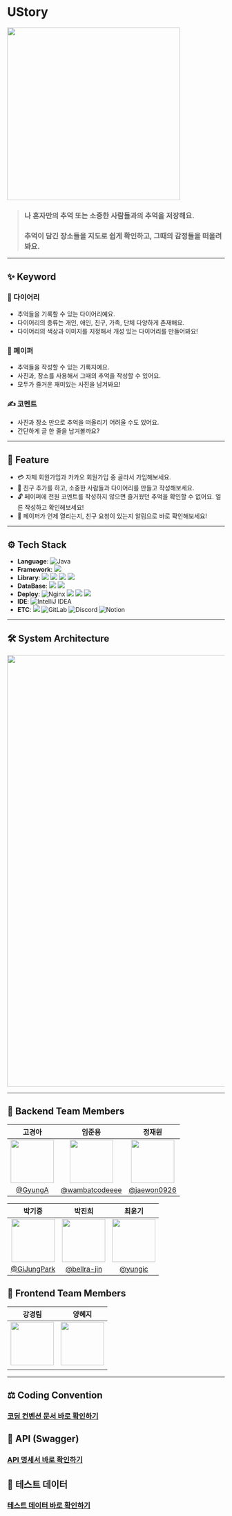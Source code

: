 # UStory
<img src="https://kdt-gitlab.elice.io/cloud_track/class_02/web_project3/team02/ustory-backend/uploads/b5d777e60b7568f100165140c8df1198/KakaoTalk_Photo_2024-06-14-04-59-05.png" width="400">

> ### 나 혼자만의 추억 또는 소중한 사람들과의 추억을 저장해요. <br>
> ### 추억이 담긴 장소들을 지도로 쉽게 확인하고, 그때의 감정들을 떠올려봐요.

---
## ✨️ Keyword
### 📒 다이어리

- 추억들을 기록할 수 있는 다이어리예요.
- 다이어리의 종류는 개인, 애인, 친구, 가족, 단체 다양하게 존재해요.
- 다이어리의 색상과 이미지를 지정해서 개성 있는 다이어리를 만들어봐요!

### 📄 페이퍼

- 추억들을 작성할 수 있는 기록지예요.
- 사진과, 장소를 사용해서 그때의 추억을 작성할 수 있어요.
- 모두가 즐거운 재미있는 사진을 남겨봐요!

### ✍️ 코멘트

- 사진과 장소 만으로 추억을 떠올리기 어려울 수도 있어요.
- 간단하게 글 한 줄을 남겨볼까요?

---

## 📌 Feature

- 💳 자체 회원가입과 카카오 회원가입 중 골라서 가입해보세요.
- 🤼 친구 추가를 하고, 소중한 사람들과 다이어리를 만들고 작성해보세요.
- 🔓 페이퍼에 전원 코멘트를 작성하지 않으면 즐거웠던 추억을 확인할 수 없어요. 얼른 작성하고 확인해보세요!
- 🔔 페이퍼가 언제 열리는지, 친구 요청이 있는지 알림으로 바로 확인해보세요!

---

## ⚙️ Tech Stack
- **Language**: ![Java](https://img.shields.io/badge/Java17-%23ED8B00.svg?style=flat&logo=openjdk&logoColor=white)
- **Framework**: <img src="https://img.shields.io/badge/Spring Boot 3.2.5-6DB33F?style=flat&logo=springboot&logoColor=white"/>
- **Library**: <img src="https://img.shields.io/badge/Spring Security-6DB33F?style=flat&logo=springsecurity&logoColor=white"/> <img src="https://img.shields.io/badge/JWT-000000?style=flat&logo=jsonwebtokens&logoColor=white"/> <img src="https://img.shields.io/badge/Spring Data JPA-6DB33F?style=flat&logoColor=white"/> <img src="https://img.shields.io/badge/Query DSL-527FFF?style=flat&logoColor=white"/>
- **DataBase**: <img src="https://img.shields.io/badge/mysql 8.0-4479A1?style=flat&logo=mysql&logoColor=white"/> <img src="https://img.shields.io/badge/redis 7.2-%23DD0031.svg?style=flat&logo=redis&logoColor=white"/>
- **Deploy**: ![Nginx](https://img.shields.io/badge/nginx-%23009639.svg?style=flat&logo=nginx&logoColor=white) <img src="https://img.shields.io/badge/Amazon EC2-FF9900?style=flat&logo=amazonec2&logoColor=white"/> <img src="https://img.shields.io/badge/Amazon RDS-527FFF?style=flat&logo=amazonrds&logoColor=white"/> <img src="https://img.shields.io/badge/Amazon S3-569A31?style=flat&logo=amazons3&logoColor=white"/>
- **IDE**: ![IntelliJ IDEA](https://img.shields.io/badge/IntelliJIDEA-000000.svg?style=flat&logo=intellij-idea&logoColor=white)
- **ETC**: <img src="https://img.shields.io/badge/git-F05032?style=flat&logo=git&logoColor=white"/> ![GitLab](https://img.shields.io/badge/gitlab-%23181717.svg?style=flat&logo=gitlab&logoColor=white) ![Discord](https://img.shields.io/badge/Discord-%235865F2.svg?style=flat&logo=discord&logoColor=white) ![Notion](https://img.shields.io/badge/Notion-%23000000.svg?style=flat&logo=notion&logoColor=white)

---

## 🛠 System Architecture
<img src="https://kdt-gitlab.elice.io/cloud_track/class_02/web_project3/team02/ustory-backend/uploads/4edb9e6899ca3de17311ca3e8ae84282/SystemArchitecture.png" width="1000"/>

---

## 👥 Backend Team Members

|                                                                                      **고경아**                                                                                      |                                                                                         **임준용**                                                                                          |                                                                                                                        **정재원**                                                                                                                        |
|:---------------------------------------------------------------------------------------------------------------------------------------------------------------------------------:|:----------------------------------------------------------------------------------------------------------------------------------------------------------------------------------------:|:-----------------------------------------------------------------------------------------------------------------------------------------------------------------------------------------------------------------------------------------------------:|
| <a href="https://github.com/GyungA"><img src="https://i.namu.wiki/i/l0x04r27DjSQmS-WgYk6I5x6IkKMyvZjRMyK5dI3EMoMikzCd2Kfl2SMRdvL3-y4zpxI_qLP-fs3QToSR7AU3g.webp" width="100"></a> | <a href="https://github.com/wambatcodeeee"><img src="https://i.namu.wiki/i/GTnpTVODp_oyQDbDTmkHYHduBH5QIkpSk_Eu7FgcOfEyGG3zpq211gdfqefqNZt3BHYWei4XumV10DfkbeUWAw.webp" width="100"></a> | <a href="https://github.com/jaewon0926"><img src="https://i.namu.wiki/i/8-r9BgfPYasUYDiWms-PCwuAJfVcv3npodctFKWxpOpeiPN8m_HF_v3Weh4OgpHUstAQN6SFkXgIIkYHneNiqyy06frIQD5bqG3ITLkGPnMR4KpDh6-EXXG-Gt_zcE4tDvbgfiXVjK40bfUt0YQzKA.webp" width="100"></a> |
|                                                                       [@GyungA](https://github.com/GyungA)                                                                        |                                                                    [@wambatcodeeee](https://github.com/wambatcodeeee)                                                                    |                                                                                                     [@jaewon0926](https://github.com/jaewon0926)                                                                                                      |                                                                                                 

|                                                                                                                        **박기중**                                                                                                                        |                                                                                                                        **박진희**                                                                                                                        |                                                                                                                      **최윤기**                                                                                                                      |
|:-----------------------------------------------------------------------------------------------------------------------------------------------------------------------------------------------------------------------------------------------------:|:-----------------------------------------------------------------------------------------------------------------------------------------------------------------------------------------------------------------------------------------------------:|:-------------------------------------------------------------------------------------------------------------------------------------------------------------------------------------------------------------------------------------------------:|
| <a href="https://github.com/GiJungPark"><img src="https://i.namu.wiki/i/U2TtaVH9bz8DykOSx5pA6971dxGwwzMPbQzFe4CvFdTFTzVEk9xJWF6TjMGQ0IiIQejl6XkbMvGvdYUUdD0mc_C-Yp3PKZSQruMCBU3PoVCi2jbwh3flj2FfULXpw_62-LtcjBz8l9KALPCZmFRnCQ.webp" width="100"></a> | <a href="https://github.com/bellra-jin"><img src="https://i.namu.wiki/i/SK_oMahBUbHREWPHHIDNUbXPbSLR7ylgZOMNcwrTXk3I2oslWi8RkhEKO824DnZkf7rPTT3DqM-SSh0NI_wxJDd4oJqXTrIdbk5gqfUYvdaw_-CF3GFMlzBmdBelTb97nyBEud8Sj4Dp7Jn3vdmB7g.webp" width="100"></a> | <a href="https://github.com/yungic"><img src="https://i.namu.wiki/i/V6iDOavGqNeYqdc-0pGVVkJw-cqH3Oob-RIqdh9tS5vUQCEcHDF4GRSm7tK9EaXorRZmDUcO76HqWLksq8JYarCZ1LIEjgL3TJE_cCvwyfeQzUu8pF072WB2yCbuwOF9KxXx9o62decCc1d-qC6XEw.webp" width="100"></a> |
|                                                                                                     [@GiJungPark](https://github.com/GiJungPark)                                                                                                      |                                                                                                     [@bellra-jin](https://github.com/bellra-jin)                                                                                                      |                                                                                                       [@yungic](https://github.com/yungic)                                                                                                        |

## 👥 Frontend Team Members

|                                                                                                                         **강경림**                                                                                                                         |                                                                                                                      **양혜지**                                                                                                                       |
|:-------------------------------------------------------------------------------------------------------------------------------------------------------------------------------------------------------------------------------------------------------:|:--------------------------------------------------------------------------------------------------------------------------------------------------------------------------------------------------------------------------------------------------:|
| <a href="https://github.com/KangKyungRim"><img src="https://i.namu.wiki/i/TlyPubxjKlSXuj0iA7vuvph0m9BoCZa0Jr1HiHzdD_0luwrqKvnhuR9QMf4w_01iqAtfOQkE38wCvgGccJPPtdBOlgWCUBKUns4te3b1ouSgNAA86hYt5qbquq80ecDEGtt5s3_n0ZFUE99b1rEU4w.webp" width="100"></a> | <a href="https://github.com/hyeji17"><img src="https://i.namu.wiki/i/ouLHXY13jKD3CIkyB9_-0CUyGMEBBkrmfvP8NtmXYFx0r9YVk_U9Ciz3I5xeb6CG7idy_eUzHbDrCYrUzPd3YwEMeAg1vPrLT965Is4bLwyQHmRYpzw90nraPgKU6MLzV7CXjVwrJfgzFEsxvuJbZA.webp" width="100"></a> |
|                                                                                                                                                                                                                                                         |                                                                                                                                                                                                                                                    |

---

## ⚖️ Coding Convention

### [코딩 컨벤션 문서 바로 확인하기](https://pickle-grenadilla-f6e.notion.site/85edfed2b654415d9887fb6962b13fa2?pvs=4)

## 📄 API (Swagger)

### [API 명세서 바로 확인하기](https://api.ustory.me/api/swagger-ui/index.html#/)

## 🥽 테스트 데이터

### [테스트 데이터 바로 확인하기](https://pickle-grenadilla-f6e.notion.site/aef588b49efc4e4db457ab90429deba0?pvs=4)